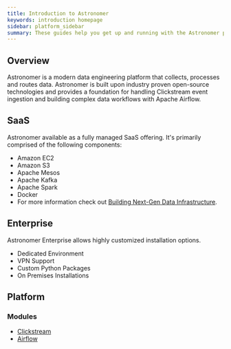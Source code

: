 ```yaml
---
title: Introduction to Astronomer
keywords: introduction homepage
sidebar: platform_sidebar
summary: These guides help you get up and running with the Astronomer platform.
---
```


## Overview

Astronomer is a modern data engineering platform that collects, processes and routes data. Astronomer is built upon industry proven open-source technologies and provides a foundation for handling Clickstream event ingestion and building complex data workflows with Apache Airflow.

## SaaS

Astronomer available as a fully managed SaaS offering. It's primarily comprised of the following components:

* Amazon EC2
* Amazon S3
* Apache Mesos 
* Apache Kafka
* Apache Spark
* Docker
* For more information check out [Building Next-Gen Data Infrastructure](https://www.astronomer.io/blog/building-next-generation-data-infrastructure-with-apache-mesos-and-dc-os/).

## Enterprise

Astronomer Enterprise allows highly customized installation options. 

* Dedicated Environment
* VPN Support
* Custom Python Packages
* On Premises Installations

## Platform

### Modules

* [Clickstream](v2/clickstream/overview.html) 
* [Airflow](v2/airflow/tutorial/core-airflow-concepts.html)
